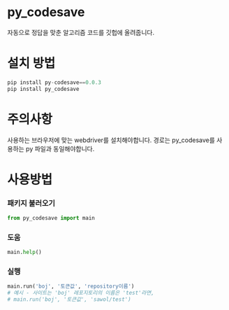 # py_codesave
자동으로 정답을 맞춘 알고리즘 코드를 깃헙에 올려줍니다.

# 설치 방법
```python
pip install py-codesave==0.0.3
pip install py_codesave
```
# 주의사항
사용하는 브라우저에 맞는 webdriver를 설치해야합니다.
경로는 py_codesave를 사용하는 py 파일과 동일해야합니다.

# 사용방법
### 패키지 불러오기
```python
from py_codesave import main
```

### 도움
```python
main.help()
```

### 실행
```python
main.run('boj', '토큰값', 'repository이름')
# 예시 - 사이트는 'boj' 레포지토리의 이름은 'test'라면,
# main.run('boj', '토큰값', 'sawol/test')
```
